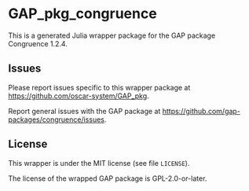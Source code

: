 # GAP_pkg_congruence

This is a generated Julia wrapper package for the GAP package Congruence 1.2.4.

## Issues

Please report issues specific to this wrapper package at <https://github.com/oscar-system/GAP_pkg>.

Report general issues with the GAP package at <https://github.com/gap-packages/congruence/issues>.

## License

This wrapper is under the MIT license (see file `LICENSE`).

The license of the wrapped GAP package is GPL-2.0-or-later.
